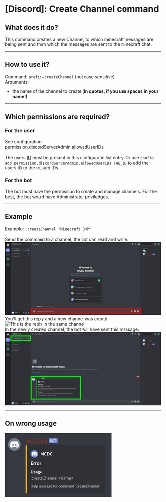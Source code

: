 # [Discord]: Create Channel command
## What does it do?
This command creates a new Channel, to which minecraft messages are being sent and from which the messages are sent to the minecraft chat.

---

## How to use it?
Command: `prefix`+`createChannel` (not case sensitive) <br>
Arguments:
- the name of the channel to create **(in quotes, if you use spaces in your name!)**

---

## Which permissions are required?
### For the user
See configuration: <br>
permission.discordServerAdmin.allowedUserIDs <br> <br>
The users [ID](./../get-channel-ID#user-id) must be present in this configuratin list entry. Or use `config add permission.discordServerAdmin.allowedUserIDs THE_ID` to add the users ID to the trusted IDs.

### For the bot
The bot must have the permission to create and manage channels. For the best, the bot would have Administrator priviledges.

---

## Example
Example: `.createChannel "Minecraft SMP"` <br> <br>
Send the command to a channel, the bot can read and write. <br>
![Send this message](./../assets/commands/createChannel/1.png) <br>
You'll get this reply and a new channel was creatd. <br>
![This is the reply in the same channel](./../assets/createChannel/setup/2.png) <br>
In the newly created channel, the bot will have sent this message: <br>
![Message in the new Channel](./../assets/commands/createChannel/3.png) <br>

---

## On wrong usage
![Reply on a wrong usage](./../assets/commands/createChannel/help.png)
